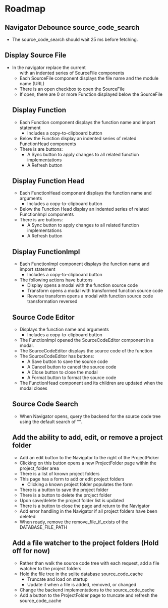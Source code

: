 # Roadmap

<!-- cSpell: ignore -->

## Navigator Debounce source_code_search

- The source_code_search should wait 25 ms before fetching.

## Display Source File

- In the navigator replace the current <ul> with an indented series of SourceFile components
- Each SourceFile component displays the file name and the module name (URL)
- There is an open checkbox to open the SourceFile
- If open, there are 0 or more Function displayed below the SourceFile

## Display Function

- Each Function component displays the function name and import statement
  - Includes a copy-to-clipboard button
- Below the Function display an indented series of related FunctionHead components
- There is are buttons:
  - A Sync button to apply changes to all related function implementations
  - A Refresh button 

## Display Function Head

- Each FunctionHead component displays the function name and arguments
  - Includes a copy-to-clipboard button
- Below the Function Head display an indented series of related FunctionImpl components
- There is are buttons:
  - A Sync button to apply changes to all related function implementations
  - A Refresh button 

## Display FunctionImpl

- Each FunctionImpl component displays the function name and import statement
  - Includes a copy-to-clipboard button
- The following actions have buttons
  - Display opens a modal with the function source code
  - Transform opens a modal with transformed function source code
  - Reverse transform opens a modal with function source code transformation reversed

## Source Code Editor

- Displays the function name and arguments
  - Includes a copy-to-clipboard button
- The FunctionImpl opened the SourceCodeEditor component in a modal.
- The SourceCodeEditor displays the source code of the function
- The SourceCodeEditor has buttons:
  - A Save button to save the source code
  - A Cancel button to cancel the source code
  - A Close button to close the modal
  - A Format button to format the source code
- The FunctionHead component and its children are updated when the modal closes

## Source Code Search

- When Navigator opens, query the backend for the source code tree using the default search of "".

## Add the ability to add, edit, or remove a project folder

- Add an edit button to the Navigator to the right of the ProjectPicker
- Clicking on this button opens a new ProjectFolder page within the project_folder area
- There is a list of known project folders
- This page has a form to add or edit project folders
  - Clicking a known project folder populates the form
- There is a button to save the project folder
- There is a button to delete the project folder
- Upon save/delete the project folder list is updated
- There is a button to close the page and return to the Navigator
- Add error handling in the Navigator if all project folders have been deleted
- When ready, remove the remove_file_if_exists of the DATABASE_FILE_PATH

## Add a file watcher to the project folders (Hold off for now)

- Rather than walk the source code tree with each request, add a file watcher to the project folders
- Hold the file tree in the sqlite database source_code_cache
  - Truncate and load on startup
  - Update it when a file is added, removed, or changed
- Change the backend implementations to the source_code_cache
- Add a button to the ProjectFolder page to truncate and refresh the source_code_cache

